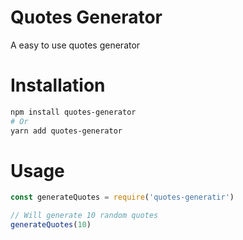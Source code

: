 # Quotes Generator

A easy to use quotes generator

# Installation
```bash
npm install quotes-generator
# Or
yarn add quotes-generator
```

# Usage
```js
const generateQuotes = require('quotes-generatir')

// Will generate 10 random quotes
generateQuotes(10)
```
